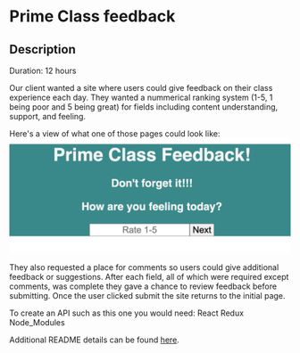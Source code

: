 # Prime Class feedback

## Description

Duration: 12 hours

Our client wanted a site where users could give feedback on their class experience each day. They wanted a nummerical ranking system (1-5, 1 being poor and 5 being great) for fields including content understanding, support, and feeling.

Here's a view of what one of those pages could look like:
![Feedback feeling](./wireframes/Feedback-feeling-wireframe.png)

They also requested a place for comments so users could give additional feedback or suggestions. After each field, all of which were required except comments, was complete they gave a chance to review feedback before submitting. Once the user clicked submit the site returns to the initial page.

To create an API such as this one you would need:
React
Redux
Node_Modules

Additional README details can be found [here](https://github.com/PrimeAcademy/readme-template/blob/master/README.md).
